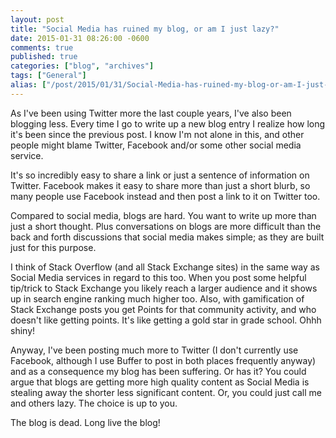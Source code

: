 ```yaml
---
layout: post
title: "Social Media has ruined my blog, or am I just lazy?"
date: 2015-01-31 08:26:00 -0600
comments: true
published: true
categories: ["blog", "archives"]
tags: ["General"]
alias: ["/post/2015/01/31/Social-Media-has-ruined-my-blog-or-am-I-just-lazy", "/post/2015/01/31/social-media-has-ruined-my-blog-or-am-i-just-lazy"]
---
```

<!-- more -->
<p>As I've been using Twitter more the last couple years, I've also been blogging less. Every time I go to write up a new blog entry I realize how long it's been since the previous post. I know I'm not alone in this, and other people might blame Twitter, Facebook and/or some other social media service.</p>
<p>It's so incredibly easy to share a link or just a sentence of information on Twitter. Facebook makes it easy to share more than just a short blurb, so many people use Facebook instead and then post a link to it on Twitter too.</p>
<p>Compared to social media, blogs are hard. You want to write up more than just a short thought. Plus conversations on blogs are more difficult than the back and forth discussions that social media makes simple; as they are built just for this purpose.</p>
<p>I think of Stack Overflow (and all Stack Exchange sites) in the same way as Social Media services in regard to this too. When you post some helpful tip/trick to Stack Exchange you likely reach a larger audience and it shows up in search engine ranking much higher too. Also, with gamification of Stack Exchange posts you get Points for that community activity, and who doesn't like getting points. It's like getting a gold star in grade school. Ohhh shiny!</p>
<p>Anyway, I've been posting much more to Twitter (I don't currently use Facebook, although I use Buffer to post in both places frequently anyway) and as a consequence my blog has been suffering. Or has it? You could argue that blogs are getting more high quality content as Social Media is stealing away the shorter less significant content. Or, you could just call me and others lazy. The choice is up to you.</p>
<p>The blog is dead. Long live the blog!</p>

